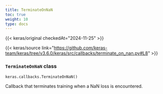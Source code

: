 ```yaml
---
title: TerminateOnNaN
toc: true
weight: 10
type: docs
---
```


{{< keras/original checkedAt="2024-11-25" >}}

{{< keras/source link="https://github.com/keras-team/keras/tree/v3.6.0/keras/src/callbacks/terminate_on_nan.py#L8" >}}

### `TerminateOnNaN` class

```python
keras.callbacks.TerminateOnNaN()
```

Callback that terminates training when a NaN loss is encountered.
